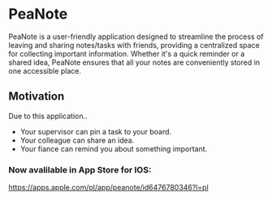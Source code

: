 # PeaNote

PeaNote is a user-friendly application designed to streamline the process of leaving and sharing notes/tasks with friends, providing a centralized space for collecting important information. Whether it's a quick reminder or a shared idea, PeaNote ensures that all your notes are conveniently stored in one accessible place. </br> 

## Motivation
Due to this application.. <br>
- Your supervisor can pin a task to your board.
- Your colleague can share an idea.
- Your fiance can remind you about something important.

### Now avalilable in App Store for IOS: <br>
https://apps.apple.com/pl/app/peanote/id6476780346?l=pl
